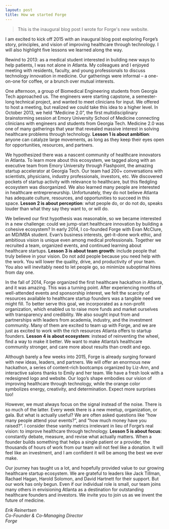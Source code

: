 ```yaml
---
layout: post
title: How we started Forge
---
```


> This is the inaugural blog post I wrote for Forge's new website.

I am excited to kick off 2015 with an inaugural blog post exploring Forge’s story, principles, and vision of improving healthcare through technology. I will also highlight five lessons we learned along the way.

Rewind to 2013: as a medical student interested in building new ways to help patients, I was not alone in Atlanta. My colleagues and I enjoyed meeting with residents, faculty, and young professionals to discuss technology innovation in medicine. Our gatherings were informal – a one-on-one for coffee, or a brunch over mutual interests.

One afternoon, a group of Biomedical Engineering students from Georgia Tech approached us. The engineers were starting capstone, a semester-long technical project, and wanted to meet clinicians for input. We offered to host a meeting, but realized we could take this idea to a higher level. In October 2013, we held “Medicine 2.0”, the first multidisciplinary brainstorming session at Emory University School of Medicine connecting clinicians with engineers and students from Georgia Tech. Medicine 2.0 was one of many gatherings that year that revealed massive interest in solving healthcare problems through technology. **Lesson 1 is about ambition**: anyone can catalyze large movements, as long as they keep their eyes open for opportunities, resources, and partners.

We hypothesized there was a nascent community of healthcare innovators in Atlanta. To learn more about this ecosystem, we tagged along with an executive team from Emory University through Flashpoint, the amazing startup accelerator at Georgia Tech. Our team had 200+ conversations with scientists, physicians, industry professionals, investors, etc. We discovered pockets of startup activity with relevance to healthcare, but this fledgling ecosystem was disorganized. We also learned many people are interested in healthcare entrepreneurship. Unfortunately, they do not believe Atlanta has adequate culture, resources, and opportunities to succeed in this space. **Lesson 2 is about perception**: what people do, or do not do, speaks louder than what they say they want to, or will do.

We believed our first hypothesis was reasonable, so we became interested in a new challenge: could we jump-start healthcare innovation by building a cohesive ecosystem? In early 2014, I co-founded Forge with Evan McClure, an MD/MBA student. Evan’s business interests, get-it-done work ethic, and ambitious vision is unique even among medical professionals. Together we recruited a team, organized events, and continued learning about healthcare startups. **Lesson 3 is about team growth**: include people that truly believe in your vision. Do not add people because you need help with the work. You will lower the quality, drive, and productivity of your team. You also will inevitably need to let people go, so minimize suboptimal hires from day one.

In the fall of 2014, Forge organized the first healthcare hackathon in Atlanta, and it was amazing. This was a turning point. After experiencing months of well-attended events and sponsorship interest, we felt the scarcity of resources available to healthcare startup founders was a tangible need we might fill. To better serve this goal, we incorporated as a non-profit organization, which enabled us to raise more funds and market ourselves with transparency and credibility. We also sought input from and partnerships with leaders from academia, industry, and the investment community. Many of them are excited to team up with Forge, and we are just as excited to work with the rich resources Atlanta offers to startup founders. **Lesson 4 is about ecosystem**: instead of reinventing the wheel, find a way to make it better. We want to make Atlanta’s healthcare community stronger, and care more about results than credit and ego.

Although barely a few weeks into 2015, Forge is already surging forward with new ideas, leaders, and partners. We will offer an enormous new hackathon, a series of content-rich bootcamps organized by Liz-Ann, and interactive salons thanks to Emily and her team. We have a fresh look with a redesigned logo and website. Our logo’s shape embodies our vision of improving healthcare through technology, while the orange color symbolizes energy, creativity, and determination. Expect more surprises too!

However, we must always focus on the signal instead of the noise. There is so much of the latter. Every week there is a new meetup, organization, or gala. But what is actually useful? We are often asked questions like “how many people attend your events?”, and “how much money have you raised?”. I consider these vanity metrics irrelevant in lieu of Forge’s real vision: to improve healthcare through technology. **Lesson 5 is about focus**: constantly debate, measure, and revise what actually matters. When a founder builds something that helps a single patient or a provider, the thousands of hours of work from our team will not feel like a donation. It will feel like an investment, and I am confident it will be among the best we ever make.

Our journey has taught us a lot, and hopefully provided value to our growing healthcare startup ecosystem. We are grateful to leaders like Jack Tillman, Rachael Hagan, Harold Solomon, and David Hartnett for their support. But our work has only begun. Even if our individual role is small, our team joins many others in envisioning Atlanta as a destination for outstanding healthcare founders and investors. We invite you to join us as we invent the future of medicine.

*Erik Reinertsen<br>
Co-Founder & Co-Managing Director<br>
Forge*

